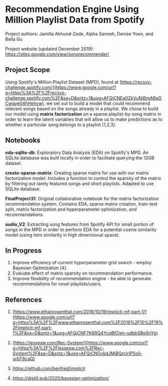 # Recommendation Engine Using Million Playlist Data from Spotify
Project authors: Jamilla Akhund-Zade, Alpha Sanneh, Denise Yoon, and Bella Gu

Project website (updated December 2019): https://sites.google.com/view/songrecommender/

## Project Scope

Using Spotify's Million Playlist Dataset (MPD), found at [https://recsys-challenge.spotify.com/](https://www.google.com/url?q=https%3A%2F%2Frecsys-challenge.spotify.com%2F&sa=D&sntz=1&usg=AFQjCNEa0ZkVuNiBmABpDCwgye04hHehvw), we set out to build a model that could recommend relevant songs based on the songs already in a playlist. We chose to build our model using **matrix factorization** on a sparse playlist-by-song matrix in order to learn the latent variables that will allow us to make predictions as to whether a particular song belongs to a playlist [1,2,3]. 

## Notebooks

**eda-sqlite-db**: Exploratory Data Analysis (EDA) on Spotify's MPD. An SQLite database was built locally in order to facilitate querying the 12GB dataset. 

**create-sparse-matrix**: Creating sparse matrix for use with our matrix factorization model. Includes a function to control the sparsity of the matrix by filtering out rarely featured songs and short playlists. Adapted to use SQLite database. 

**FinalProject31**: Original collaborative notebook for the matrix factorization recommendation system. Contains EDA, sparse matrix creation, train-test split, matrix factorization and hyperparameter optimization, and recommendations. 

**audio_V2**: Extracting song features from Spotify API for small portion of songs in the MPD in order to perform EDA for a potential cosine similarity model (using item similarity in high dimensional space). 

## In Progress

1. Improve efficiency of current hyperparameter grid search - employ Bayesian Optimization [4].
2. Evaluate effect of matrix sparsity on recommendation performance.
3. Improve flexibility of recommendation engine - be able to generate recommendations for novel playlists/users. 

## References

1. [https://www.ethanrosenthal.com/2016/10/19/implicit-mf-part-1/](https://www.google.com/url?q=https%3A%2F%2Fwww.ethanrosenthal.com%2F2016%2F10%2F19%2Fimplicit-mf-part-1%2F&sa=D&sntz=1&usg=AFQjCNF7K6RQ4YcqBfZjen-udbbSBqSnYg) 

2. [https://jessesw.com/Rec-System/](https://www.google.com/url?q=https%3A%2F%2Fjessesw.com%2FRec-System%2F&sa=D&sntz=1&usg=AFQjCNGvkdJMiBQrcIrIPSoil-urbT8caQ) 
3. https://github.com/benfred/implicit
4. https://distill.pub/2020/bayesian-optimization/